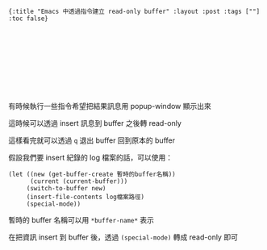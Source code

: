     {:title "Emacs 中透過指令建立 read-only buffer" :layout :post :tags [""] :toc false}


# 　


## 　

有時候執行一些指令希望把結果訊息用 popup-window 顯示出來

這時候可以透過 insert 訊息到 buffer 之後轉 read-only

這樣看完就可以透過 `q` 退出 buffer 回到原本的 buffer

假設我們要 insert 紀錄的 log 檔案的話，可以使用：

    (let ((new (get-buffer-create 暫時的buffer名稱))
          (current (current-buffer)))
         (switch-to-buffer new)
         (insert-file-contents log檔案路徑)
         (special-mode))

暫時的 buffer 名稱可以用 `*buffer-name*` 表示

在把資訊 insert 到 buffer 後，透過 `(special-mode)` 轉成 read-only 即可
